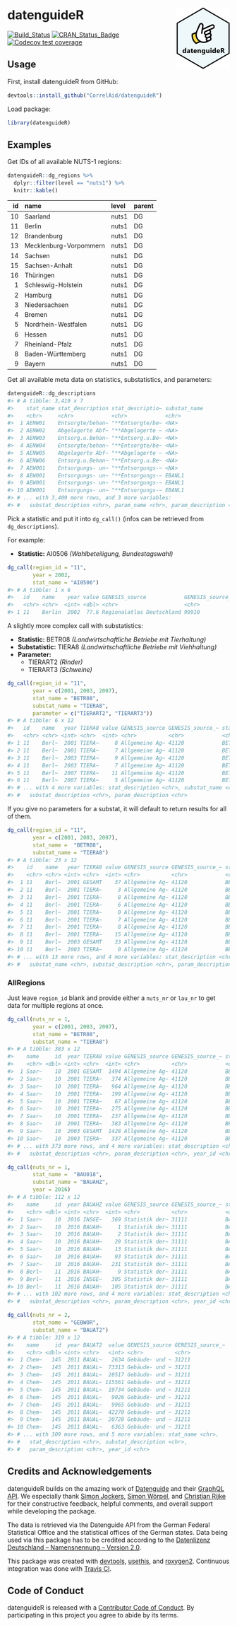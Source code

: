 
<!-- README.md is generated from README.Rmd. Please edit that file -->

# datenguideR <img src='man/figures/logo.png' align="right" height="139" />

<!-- badges: start -->

[![Build\_Status](https://travis-ci.org/CorrelAid/datenguideR.svg?branch=master)](https://travis-ci.org/CorrelAid/datenguideR)
[![CRAN\_Status\_Badge](http://www.r-pkg.org/badges/version/datenguideR)](https://cran.r-project.org/package=datenguideR)
[![Codecov test
coverage](https://codecov.io/gh/CorrelAid/datenguideR/branch/master/graph/badge.svg)](https://codecov.io/gh/CorrelAid/datenguideR?branch=master)
<!-- badges: end -->

## Usage

First, install datenguideR from GitHub:

``` r
devtools::install_github("CorrelAid/datenguideR")
```

Load package:

``` r
library(datenguideR)
```

## Examples

Get IDs of all available NUTS-1 regions:

``` r
datenguideR::dg_regions %>%
  dplyr::filter(level == "nuts1") %>%
  knitr::kable()
```

| id | name                   | level | parent |
| -: | :--------------------- | :---- | :----- |
| 10 | Saarland               | nuts1 | DG     |
| 11 | Berlin                 | nuts1 | DG     |
| 12 | Brandenburg            | nuts1 | DG     |
| 13 | Mecklenburg-Vorpommern | nuts1 | DG     |
| 14 | Sachsen                | nuts1 | DG     |
| 15 | Sachsen-Anhalt         | nuts1 | DG     |
| 16 | Thüringen              | nuts1 | DG     |
|  1 | Schleswig-Holstein     | nuts1 | DG     |
|  2 | Hamburg                | nuts1 | DG     |
|  3 | Niedersachsen          | nuts1 | DG     |
|  4 | Bremen                 | nuts1 | DG     |
|  5 | Nordrhein-Westfalen    | nuts1 | DG     |
|  6 | Hessen                 | nuts1 | DG     |
|  7 | Rheinland-Pfalz        | nuts1 | DG     |
|  8 | Baden-Württemberg      | nuts1 | DG     |
|  9 | Bayern                 | nuts1 | DG     |

Get all available meta data on statistics, substatistics, and
parameters:

``` r
datenguideR::dg_descriptions
#> # A tibble: 3,419 x 7
#>    stat_name stat_description stat_descriptio~ substat_name
#>    <chr>     <chr>            <chr>            <chr>       
#>  1 AENW01    Entsorgte/behan~ "**Entsorgte/be~ <NA>        
#>  2 AENW02    Abgelagerte Abf~ "**Abgelagerte ~ <NA>        
#>  3 AENW03    Entsorg.u.Behan~ "**Entsorg.u.Be~ <NA>        
#>  4 AENW04    Entsorgte/behan~ "**Entsorgte/be~ <NA>        
#>  5 AENW05    Abgelagerte Abf~ "**Abgelagerte ~ <NA>        
#>  6 AENW06    Entsorg.u.Behan~ "**Entsorg.u.Be~ <NA>        
#>  7 AEW001    Entsorgungs- un~ "**Entsorgungs-~ <NA>        
#>  8 AEW001    Entsorgungs- un~ "**Entsorgungs-~ EBANL1      
#>  9 AEW001    Entsorgungs- un~ "**Entsorgungs-~ EBANL1      
#> 10 AEW001    Entsorgungs- un~ "**Entsorgungs-~ EBANL1      
#> # ... with 3,409 more rows, and 3 more variables:
#> #   substat_description <chr>, param_name <chr>, param_description <chr>
```

Pick a statistic and put it into `dg_call()` (infos can be retrieved
from `dg_descriptions`).

For example:

  - **Statistic:** AI0506 *(Wahlbeteiligung, Bundestagswahl)*

<!-- end list -->

``` r
dg_call(region_id = "11",
        year = 2002,
        stat_name = "AI0506")
#> # A tibble: 1 x 6
#>   id    name    year value GENESIS_source            GENESIS_source_nr
#>   <chr> <chr>  <int> <dbl> <chr>                     <chr>            
#> 1 11    Berlin  2002  77.6 Regionalatlas Deutschland 99910
```

A slightly more complex call with substatistics:

  - **Statistic:** BETR08 *(Landwirtschaftliche Betriebe mit
    Tierhaltung)*
  - **Substatistic:** TIERA8 *(Landwirtschaftliche Betriebe mit
    Viehhaltung)*
  - **Parameter:**
      - TIERART2 *(Rinder)*
      - TIERART3 *(Schweine)*

<!-- end list -->

``` r
dg_call(region_id = "11", 
        year = c(2001, 2003, 2007), 
        stat_name = "BETR08", 
        substat_name = "TIERA8", 
        parameter = c("TIERART2", "TIERART3")) 
#> # A tibble: 6 x 12
#>   id    name   year TIERA8 value GENESIS_source GENESIS_source_~ stat_name
#>   <chr> <chr> <int> <chr>  <int> <chr>          <chr>            <chr>    
#> 1 11    Berl~  2001 TIERA~     8 Allgemeine Ag~ 41120            BETR08   
#> 2 11    Berl~  2001 TIERA~     7 Allgemeine Ag~ 41120            BETR08   
#> 3 11    Berl~  2003 TIERA~     9 Allgemeine Ag~ 41120            BETR08   
#> 4 11    Berl~  2003 TIERA~     7 Allgemeine Ag~ 41120            BETR08   
#> 5 11    Berl~  2007 TIERA~    11 Allgemeine Ag~ 41120            BETR08   
#> 6 11    Berl~  2007 TIERA~     5 Allgemeine Ag~ 41120            BETR08   
#> # ... with 4 more variables: stat_description <chr>, substat_name <chr>,
#> #   substat_description <chr>, param_description <chr>
```

If you give no parameters for a substat, it will default to return
results for all of them.

``` r
dg_call(region_id = "11", 
        year = c(2001, 2003, 2007), 
        stat_name =  "BETR08", 
        substat_name = "TIERA8") 
#> # A tibble: 23 x 12
#>    id    name   year TIERA8 value GENESIS_source GENESIS_source_~ stat_name
#>    <chr> <chr> <int> <chr>  <int> <chr>          <chr>            <chr>    
#>  1 11    Berl~  2001 GESAMT    37 Allgemeine Ag~ 41120            BETR08   
#>  2 11    Berl~  2001 TIERA~     3 Allgemeine Ag~ 41120            BETR08   
#>  3 11    Berl~  2001 TIERA~     8 Allgemeine Ag~ 41120            BETR08   
#>  4 11    Berl~  2001 TIERA~     6 Allgemeine Ag~ 41120            BETR08   
#>  5 11    Berl~  2001 TIERA~     0 Allgemeine Ag~ 41120            BETR08   
#>  6 11    Berl~  2001 TIERA~     7 Allgemeine Ag~ 41120            BETR08   
#>  7 11    Berl~  2001 TIERA~     8 Allgemeine Ag~ 41120            BETR08   
#>  8 11    Berl~  2001 TIERA~    15 Allgemeine Ag~ 41120            BETR08   
#>  9 11    Berl~  2003 GESAMT    33 Allgemeine Ag~ 41120            BETR08   
#> 10 11    Berl~  2003 TIERA~     0 Allgemeine Ag~ 41120            BETR08   
#> # ... with 13 more rows, and 4 more variables: stat_description <chr>,
#> #   substat_name <chr>, substat_description <chr>, param_description <chr>
```

### AllRegions

Just leave `region_id` blank and provide either a `nuts_nr` or `lau_nr`
to get data for multiple regions at once.

``` r
dg_call(nuts_nr = 1,
        year = c(2001, 2003, 2007), 
        stat_name = "BETR08", 
        substat_name = "TIERA8") 
#> # A tibble: 383 x 12
#>    name     id  year TIERA8 value GENESIS_source GENESIS_source_~ stat_name
#>    <chr> <dbl> <int> <chr>  <int> <chr>          <chr>            <chr>    
#>  1 Saar~    10  2001 GESAMT  1494 Allgemeine Ag~ 41120            BETR08   
#>  2 Saar~    10  2001 TIERA~   374 Allgemeine Ag~ 41120            BETR08   
#>  3 Saar~    10  2001 TIERA~   964 Allgemeine Ag~ 41120            BETR08   
#>  4 Saar~    10  2001 TIERA~   199 Allgemeine Ag~ 41120            BETR08   
#>  5 Saar~    10  2001 TIERA~    67 Allgemeine Ag~ 41120            BETR08   
#>  6 Saar~    10  2001 TIERA~   275 Allgemeine Ag~ 41120            BETR08   
#>  7 Saar~    10  2001 TIERA~   237 Allgemeine Ag~ 41120            BETR08   
#>  8 Saar~    10  2001 TIERA~   383 Allgemeine Ag~ 41120            BETR08   
#>  9 Saar~    10  2003 GESAMT  1428 Allgemeine Ag~ 41120            BETR08   
#> 10 Saar~    10  2003 TIERA~   337 Allgemeine Ag~ 41120            BETR08   
#> # ... with 373 more rows, and 4 more variables: stat_description <chr>,
#> #   substat_description <chr>, param_description <chr>, year_id <chr>
```

``` r
dg_call(nuts_nr = 1,
        stat_name =  "BAU018",
        substat_name = "BAUAHZ",
        year = 2016)
#> # A tibble: 112 x 12
#>    name     id  year BAUAHZ value GENESIS_source GENESIS_source_~ stat_name
#>    <chr> <dbl> <int> <chr>  <int> <chr>          <chr>            <chr>    
#>  1 Saar~    10  2016 INSGE~   369 Statistik der~ 31111            BAU018   
#>  2 Saar~    10  2016 BAUAH~     1 Statistik der~ 31111            BAU018   
#>  3 Saar~    10  2016 BAUAH~     2 Statistik der~ 31111            BAU018   
#>  4 Saar~    10  2016 BAUAH~    29 Statistik der~ 31111            BAU018   
#>  5 Saar~    10  2016 BAUAH~    13 Statistik der~ 31111            BAU018   
#>  6 Saar~    10  2016 BAUAH~    93 Statistik der~ 31111            BAU018   
#>  7 Saar~    10  2016 BAUAH~   231 Statistik der~ 31111            BAU018   
#>  8 Berl~    11  2016 BAUAH~     9 Statistik der~ 31111            BAU018   
#>  9 Berl~    11  2016 INSGE~   305 Statistik der~ 31111            BAU018   
#> 10 Berl~    11  2016 BAUAH~   105 Statistik der~ 31111            BAU018   
#> # ... with 102 more rows, and 4 more variables: stat_description <chr>,
#> #   substat_description <chr>, param_description <chr>, year_id <chr>
```

``` r
dg_call(nuts_nr = 2, 
        stat_name = "GEBWOR", 
        substat_name = "BAUAT2")
#> # A tibble: 319 x 12
#>    name     id  year BAUAT2  value GENESIS_source GENESIS_source_~
#>    <chr> <dbl> <int> <chr>   <int> <chr>          <chr>           
#>  1 Chem~   145  2011 BAUAL~   2634 Gebäude- und ~ 31211           
#>  2 Chem~   145  2011 BAUAL~  73313 Gebäude- und ~ 31211           
#>  3 Chem~   145  2011 BAUAL~  28517 Gebäude- und ~ 31211           
#>  4 Chem~   145  2011 BAUAL~ 115561 Gebäude- und ~ 31211           
#>  5 Chem~   145  2011 BAUAL~  19734 Gebäude- und ~ 31211           
#>  6 Chem~   145  2011 BAUAL~   9026 Gebäude- und ~ 31211           
#>  7 Chem~   145  2011 BAUAL~   9965 Gebäude- und ~ 31211           
#>  8 Chem~   145  2011 BAUAL~  42270 Gebäude- und ~ 31211           
#>  9 Chem~   145  2011 BAUAL~  20728 Gebäude- und ~ 31211           
#> 10 Chem~   145  2011 BAUAL~   6363 Gebäude- und ~ 31211           
#> # ... with 309 more rows, and 5 more variables: stat_name <chr>,
#> #   stat_description <chr>, substat_description <chr>,
#> #   param_description <chr>, year_id <chr>
```

<!-- # ```{r} -->

<!-- # library(datenguideR) -->

<!-- # debugonce(datenguideR:::add_substat_info) -->

<!-- # dg_call(lau_nr = 1, parent_chr = 10041,  -->

<!-- #         stat_name =  "BAU018", -->

<!-- #         substat_name = "BAUAHZ",) -->

<!-- # ``` -->

## Credits and Acknowledgements

datenguideR builds on the amazing work of
[Datenguide](https://datengui.de/) and their [GraphQL
API](https://github.com/datenguide/datenguide-api). We especially thank
[Simon Jockers](https://twitter.com/sjockers), [Simon
Wörpel](https://twitter.com/simonwoerpel), and [Christian
Rijke](https://twitter.com/crijke) for their constructive feedback,
helpful comments, and overall support while developing the package.

The data is retrieved via the Datenguide API from the German Federal
Statistical Office and the statistical offices of the German states.
Data being used via this package has to be credited according to the
[Datenlizenz Deutschland – Namensnennung –
Version 2.0](https://www.govdata.de/dl-de/by-2-0).

This package was created with
[devtools](https://github.com/r-lib/devtools),
[usethis](https://github.com/r-lib/usethis), and
[roxygen2](https://github.com/r-lib/roxygen2). Continuous integration
was done with [Travis CI](https://travis-ci.org/).

## Code of Conduct

datenguideR is released with a [Contributor Code of
Conduct](CODE_OF_CONDUCT.md). By participating in this project you agree
to abide by its terms.
